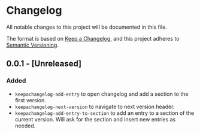 # Changelog

All notable changes to this project will be documented in this file.

The format is based on [Keep a Changelog](https://keepachangelog.com/en/1.1.0/),
and this project adheres to [Semantic Versioning](https://semver.org/spec/v2.0.0.html).

## 0.0.1 - [Unreleased]

### Added
- `keepachangelog-add-entry` to open changelog and add a section to
  the first version.
- `keepachangelog-next-version` to navigate to next version header.
- `keepachangelog-add-entry-to-section` to add an entry to a section
  of the current version. Will ask for the section and insert new
  entries as needed.
